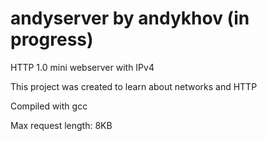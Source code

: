 # andyserver by andykhov (in progress)

HTTP 1.0 mini webserver with IPv4

This project was created to learn about networks and HTTP

Compiled with gcc

Max request length: 8KB
